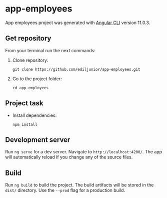 # app-employees

App employees project was generated with [Angular CLI](https://github.com/angular/angular-cli) version 11.0.3.


## Get repository

From your terminal run the next commands:

1) Clone repository: 

    ```git clone https://github.com/ediljunior/app-employees.git```

2) Go to the project folder:

    ```cd app-employees```

## Project task

- Install dependencies: 

    ```npm install```

## Development server

Run `ng serve` for a dev server. Navigate to `http://localhost:4200/`. The app will automatically reload if you change any of the source files.

## Build

Run `ng build` to build the project. The build artifacts will be stored in the `dist/` directory. Use the `--prod` flag for a production build.

